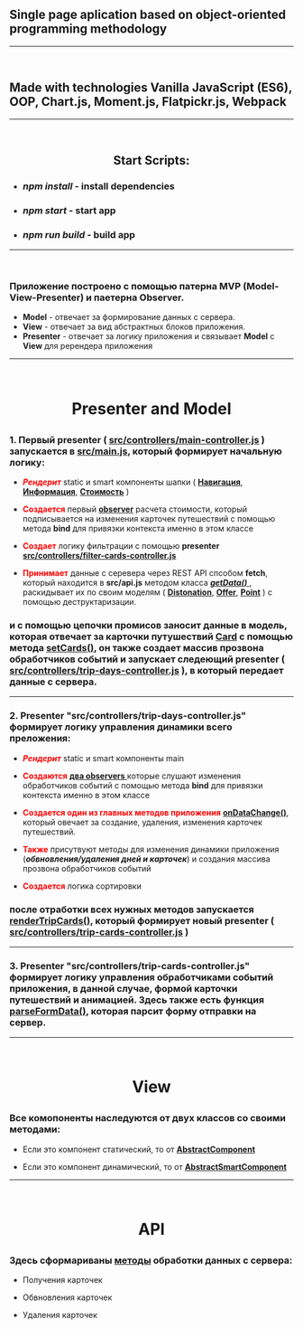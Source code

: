 ## Single page aplication based on object-oriented programming methodology

---

<br />

## Made with technologies **Vanilla JavaScript (ES6), OOP, Chart.js, Moment.js, Flatpickr.js, Webpack**

---

<br />

## <p align=center>**Start Scripts:**</p>

- ### **_npm install_** - install dependencies
- ### **_npm start_** - start app
- ### **_npm run build_** - build app

---

<br />

### Приложение построено c помощью патерна **MVP (Model-View-Presenter)** и паетерна **Observer**.

- **Model** - отвечает за формирование данных с сервера.
- **View** - отвечает за вид абстрактных блоков приложения.
- **Presenter** - отвечает за логику приложения и связывает **Model** с **View** для ререндера приложения

---

<br />

# <p align="center">Presenter and Model</p>

### 1. Первый **presenter** ( <a href="https://github.com/Aleksey-Shtr1h/Big-Trip/blob/master/src/controllers/main-controller.js">**src/controllers/main-controller.js**</a> ) запускается в <a href="https://github.com/Aleksey-Shtr1h/Big-Trip/blob/master/src/main.js">**src/main.js**</a>, который формирует начальную логику:

- <span style="color:red;">**_Рендерит_**</span> static и smart компоненты шапки
  ( <a href="https://github.com/Aleksey-Shtr1h/Big-Trip/blob/master/src/components/create-site-main-content-statistics.js">**Навигация**</a>,
  <a href="https://github.com/Aleksey-Shtr1h/Big-Trip/blob/master/src/components/create-site-header-trip-info.js">**Информация**</a>,
  <a href="https://github.com/Aleksey-Shtr1h/Big-Trip/blob/master/src/components/create-site-header-trip-cost.js">**Стоимость**</a> )
- <span style="color:red;">**Создается**</span> первый <a href="https://github.com/Aleksey-Shtr1h/Big-Trip/blob/119a188654e807211cdce74bd82d48a6e3267e34/src/controllers/main-controller.js#L40">**observer**</a> расчета стоимости, который подписывается на изменения карточек путешествий с помощью метода **bind** для привязки контекста именно в этом классе

- <span style="color:red;">**Создает**</span> логику фильтрации с помощью **presenter** <a href="https://github.com/Aleksey-Shtr1h/Big-Trip/blob/master/src/controllers/filter-cards-controller.js">
  **src/controllers/filter-cards-controller.js**
  </a>

- <span style="color:red;">**Принимает**</span> данные с серевера через REST API спсобом **fetch**, который находится в **src/api.js** методом класса
  <a href="https://github.com/Aleksey-Shtr1h/Big-Trip/blob/119a188654e807211cdce74bd82d48a6e3267e34/src/api.js#L61-L72">
  **_getData()_**
  </a>
  , раскидывает их по своим моделям (
  <a href="https://github.com/Aleksey-Shtr1h/Big-Trip/blob/master/src/model/event-distonation-model.js">**Distonation**</a>,
  <a href="https://github.com/Aleksey-Shtr1h/Big-Trip/blob/master/src/model/event-offer-model.js">**Offer**</a>,
  <a href="https://github.com/Aleksey-Shtr1h/Big-Trip/blob/master/src/model/event-point-model.js">**Point**</a>
  ) с помощью деструктаризации.

### и с помощью цепочки промисов заносит данные в модель, которая отвечает за карточки путушествий <a href="https://github.com/Aleksey-Shtr1h/Big-Trip/blob/master/src/model/event-card-model.js">**Card**</a> с помощью метода <a href="https://github.com/Aleksey-Shtr1h/Big-Trip/blob/119a188654e807211cdce74bd82d48a6e3267e34/src/model/event-card-model.js#L23-L26">**setCards()**</a>, он также создает массив прозвона обработчиков событий и запускает следеющий **presenter** ( <a href="https://github.com/Aleksey-Shtr1h/Big-Trip/blob/master/src/controllers/trip-days-controller.js">**src/controllers/trip-days-controller.js**</a> ), в который передает данные с сервера.

---

### 2. Presenter "**src/controllers/trip-days-controller.js**" формирует логику управления динамики всего преложения:

- <span style="color:red;">**_Рендерит_**</span> static и smart компоненты main

- <span style="color:red;">**Создаются**</span> <a href="https://github.com/Aleksey-Shtr1h/Big-Trip/blob/119a188654e807211cdce74bd82d48a6e3267e34/src/controllers/trip-days-controller.js#L61-L62">**два observers** </a> которые слушают изменения обработчиков событий с помощью метода
  **bind** для привязки контекста именно в этом классе

- <span style="color:red;">**Создается один из главных методов приложения**</span> <a href="https://github.com/Aleksey-Shtr1h/Big-Trip/blob/119a188654e807211cdce74bd82d48a6e3267e34/src/controllers/trip-days-controller.js#L200-L247">**onDataChange()**</a>, который овечает за создание, удаления, изменения карточек путешествий.

- <span style="color:red;">**Также**</span> присутвуют методы для изменения динамики приложения (**_обвновления/удаления дней и карточек_**) и создания массива прозвона обработчиков событий

- <span style="color:red;">**Создается**</span> логика сортировки

### после отработки всех нужных методов запускается <a href="https://github.com/Aleksey-Shtr1h/Big-Trip/blob/119a188654e807211cdce74bd82d48a6e3267e34/src/controllers/trip-days-controller.js#L19-L23">**renderTripCards()**</a>, который формирует новый **presenter** ( <a href="https://github.com/Aleksey-Shtr1h/Big-Trip/blob/master/src/controllers/trip-cards-controller.js">**src/controllers/trip-cards-controller.js**</a> )

---

### 3. Presenter "**src/controllers/trip-cards-controller.js**" формирует логику управления обработчиками событий приложения, в данной случае, формой карточки путешествий и анимацией. Здесь также есть функция <a href="https://github.com/Aleksey-Shtr1h/Big-Trip/blob/119a188654e807211cdce74bd82d48a6e3267e34/src/controllers/trip-cards-controller.js#L39-L81">**parseFormData()**</a>, которая парсит форму отправки на сервер.

---

<br />

# <p align="center">View</p>

### Все комопоненты наследуются от двух классов со своими методами:

- Если это компонент статический, то от <a href="https://github.com/Aleksey-Shtr1h/Big-Trip/blob/master/src/components/abstract-component.js">**AbstractComponent**</a>

- Если это компонент динамический, то от <a href="https://github.com/Aleksey-Shtr1h/Big-Trip/blob/master/src/components/abstract-smart-component.js">**AbstractSmartComponent**</a>

---

<br />

# <p align="center">API</p>

### Здесь сформариваны <a href="https://github.com/Aleksey-Shtr1h/Big-Trip/blob/master/src/api.js">**методы**</a> обработки данных с сервера:

- Получения карточек

- Обвновления карточек

- Удаления карточек
